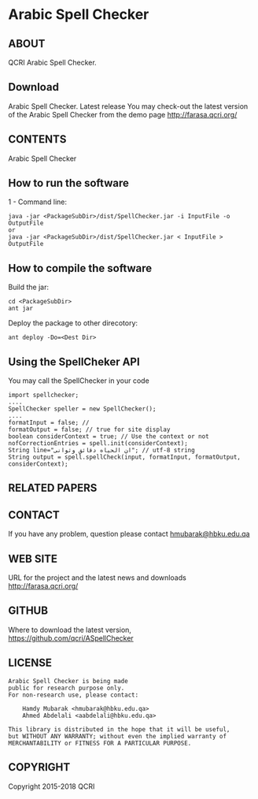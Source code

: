 Arabic Spell Checker
=============

ABOUT
--------------------------
QCRI Arabic Spell Checker.


Download
---------

Arabic Spell Checker. Latest release
You may check-out the latest version of the Arabic Spell Checker from the demo page http://farasa.qcri.org/


CONTENTS
--------------------------
Arabic Spell Checker

How to run the software
------------------------
1 - Command line:


	java -jar <PackageSubDir>/dist/SpellChecker.jar -i InputFile -o OutputFile
	or 
	java -jar <PackageSubDir>/dist/SpellChecker.jar < InputFile > OutputFile


How to compile the software
----------------------------
Build the jar:

    cd <PackageSubDir> 
	ant jar
	
Deploy the package to other direcotory:

	ant deploy -Do=<Dest Dir>

Using the SpellCheker API
-------------------------
You may call the SpellChecker in your code 

	import spellchecker;
	....
	SpellChecker speller = new SpellChecker();
	....
	formatInput = false; //
    formatOutput = false; // true for site display
	boolean considerContext = true; // Use the context or not
	nofCorrectionEntries = spell.init(considerContext);
	String line="ان الحياه دقائق وثوانى"; // utf-8 string
	String output = spell.spellCheck(input, formatInput, formatOutput, considerContext);


RELATED PAPERS
-------------------------


CONTACT
--------------------------
If you have any problem, question please contact hmubarak@hbku.edu.qa 

WEB SITE
---------------------------
URL for the project  and the latest news  and downloads
	http://farasa.qcri.org/

GITHUB
---------------------------
Where to download the latest version, 
	https://github.com/qcri/ASpellChecker

LICENSE
------------
    Arabic Spell Checker is being made 
    public for research purpose only. 
    For non-research use, please contact:
    
        Hamdy Mubarak <hmubarak@hbku.edu.qa>
        Ahmed Abdelali <aabdelali@hbku.edu.qa>
    
    This library is distributed in the hope that it will be useful,
    but WITHOUT ANY WARRANTY; without even the implied warranty of
    MERCHANTABILITY or FITNESS FOR A PARTICULAR PURPOSE.  


COPYRIGHT
----------------------------
Copyright 2015-2018 QCRI
